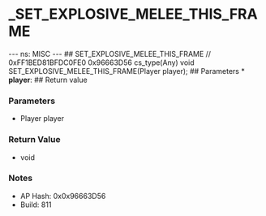 # _SET_EXPLOSIVE_MELEE_THIS_FRAME

--- ns: MISC --- ## SET_EXPLOSIVE_MELEE_THIS_FRAME  // 0xFF1BED81BFDC0FE0 0x96663D56 cs_type(Any) void SET_EXPLOSIVE_MELEE_THIS_FRAME(Player player);  ## Parameters * **player**:  ## Return value

### Parameters
* Player player

### Return Value
* void

### Notes
* AP Hash: 0x0x96663D56
* Build: 811

